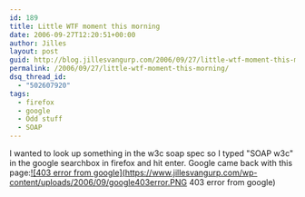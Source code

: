 ```yaml
---
id: 189
title: Little WTF moment this morning
date: 2006-09-27T12:20:51+00:00
author: Jilles
layout: post
guid: http://blog.jillesvangurp.com/2006/09/27/little-wtf-moment-this-morning/
permalink: /2006/09/27/little-wtf-moment-this-morning/
dsq_thread_id:
  - "502607920"
tags:
  - firefox
  - google
  - Odd stuff
  - SOAP
---
```

I wanted to look up something in the w3c soap spec so I typed "SOAP w3c" in the google searchbox in firefox and hit enter. Google came back with this page:<a class="imagelink" title="403 error from google" href="http://blog.jillesvangurp.com/wp-content/uploads/2006/09/google403error.PNG">![403 error from google](https://www.jillesvangurp.com/wp-content/uploads/2006/09/google403error.PNG 403 error from google)</a>